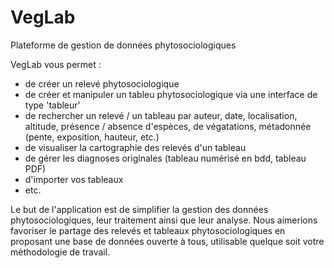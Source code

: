 # VegLab

Plateforme de gestion de données phytosociologiques

VegLab vous permet :
- de créer un relevé phytosociologique
- de créer et manipuler un tableu phytosociologique via une interface de type 'tableur'
- de rechercher un relevé / un tableau par auteur, date, localisation, altitude, présence / absence d'espèces, de végatations, métadonnée (pente, exposition, hauteur, etc.)
- de visualiser la cartographie des relevés d'un tableau
- de gérer les diagnoses originales (tableau numérisé en bdd, tableau PDF)
- d'importer vos tableaux
- etc.

Le but de l'application est de simplifier la gestion des données phytosociologiques, leur traitement ainsi que leur analyse. Nous aimerions favoriser le partage des relevés et tableaux phytosociologiques en proposant une base de données ouverte à tous, utilisable quelque soit votre méthodologie de travail.
